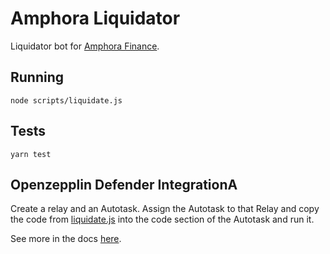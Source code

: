 # Amphora Liquidator
Liquidator bot for [Amphora Finance](https://amphorafinance.com/).

## Running
``` shell
node scripts/liquidate.js
```

## Tests
``` shell
yarn test
```

## Openzepplin Defender IntegrationA
Create a relay and an Autotask. Assign the Autotask to that Relay and copy the code from 
[liquidate.js](./scripts/liquidate.js) into the code section of the Autotask and run it.

See more in the docs [here](https://docs.openzeppelin.com/defender/v1/autotasks).

